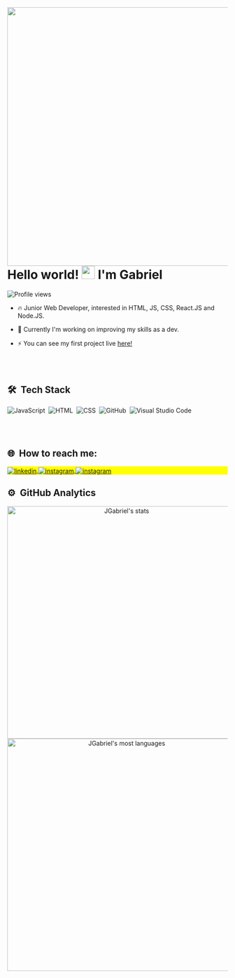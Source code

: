 <img align="right" height="590em" src="https://raw.githubusercontent.com/gist/JGabrielNeto/c8c286ec4a87199ff065776fbd51461e/raw/eb43bb47411d584505fd9f6d6bfea1e5eb59398f/JG.svg"/>
<h1 align="left">Hello world! <img src="https://raw.githubusercontent.com/kaueMarques/kaueMarques/master/hi.gif" width="30px"> I'm Gabriel</h1>
<p align="left"> <img src="https://komarev.com/ghpvc/?username=JGabrielNeto&color=yellow" alt="Profile views" /> </p>

- 🔥 Junior Web Developer, interested in HTML, JS, CSS, React.JS and Node.JS. 

- 🚀 Currently I'm working on improving my skills as a dev.

- ⚡ You can see my first project live <a href="https://jgabrielneto.github.io/NLW-Heat-Origin-JGabriel/">here!</a>

<br><br>

## 🛠 &nbsp;Tech Stack

![JavaScript](https://img.shields.io/badge/-JavaScript-05122A?style=flat&logo=javascript)&nbsp;
![HTML](https://img.shields.io/badge/-HTML-05122A?style=flat&logo=HTML5)&nbsp;
![CSS](https://img.shields.io/badge/-CSS-05122A?style=flat&logo=CSS3&logoColor=1572B6)&nbsp;
![GitHub](https://img.shields.io/badge/-GitHub-05122A?style=flat&logo=github)&nbsp;
![Visual Studio Code](https://img.shields.io/badge/-Visual%20Studio%20Code-05122A?style=flat&logo=visual-studio-code&logoColor=007ACC)&nbsp;

<br><br>

## 🌐 &nbsp;How to reach me:

<p align="left" style="background:yellow">
<a href="https://www.linkedin.com/in/jgabrielneto-dev/" target="_blank">
  <img align="center" src="https://img.shields.io/badge/-JGabrielNeto-05122A?style=flat&logo=linkedin" alt="linkedin"/>
</a>
<a href="https://instagram.com/joaogabrielsneto" target="_blank">
 <img align="center" src="https://img.shields.io/badge/-JGabrielNeto-05122A?style=flat&logo=instagram" alt="instagram"/>
</a>
<a href="https://web.whatsapp.com/send?1=pt_BR&phone=5599991777596" target="_blank">
 <img align="center" src="https://img.shields.io/badge/-Send%20me%20a%20message-05122A?style=flat&logo=whatsapp" alt="instagram"/>
</a>
</p>

## ⚙️ &nbsp;GitHub Analytics

<p align="center">
<img width="530em" src="https://github-readme-stats.vercel.app/api?username=JGabrielNeto&show_icons=true&theme=vision-friendly-dark" alt="JGabriel's stats"/>
<img width="530em" src="https://github-readme-stats.vercel.app/api/top-langs/?username=JGabrielNeto&layout=compact&theme=vision-friendly-dark" alt="JGabriel's most languages"/>
</p>

<br><br>



<!--
Here are some ideas to get you started:

- 🔭 I’m currently working on ...
- 🌱 I’m currently learning ...
- 👯 I’m looking to collaborate on ...
- 🤔 I’m looking for help with ...
- 💬 Ask me about ...
- 📫 How to reach me: ...
- 😄 Pronouns: ...
- ⚡ Fun fact: ...
![Git](https://img.shields.io/badge/-Git-05122A?style=flat&logo=git)&nbsp;
<!-- ![React](https://img.shields.io/badge/-React-05122A?style=flat&logo=react)&nbsp; -->
<!-- ![Node.js](https://img.shields.io/badge/-Node.js-05122A?style=flat&logo=node.js)&nbsp; -->
